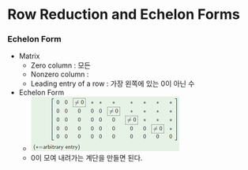 # Row Reduction and Echelon Forms
### Echelon Form
* Matrix
    * Zero column : 모든 
    * Nonzero column :
    * Leading entry of a row : 가장 왼쪽에 있는 0이 아닌 수
* Echelon Form
    * ![Echelon Form](https://github.com/kaonmir/Linear-algebra/blob/master/Image/02/Echelon%20Form.png)
    * 0이 모여 내려가는 계단을 만들면 된다.
    
